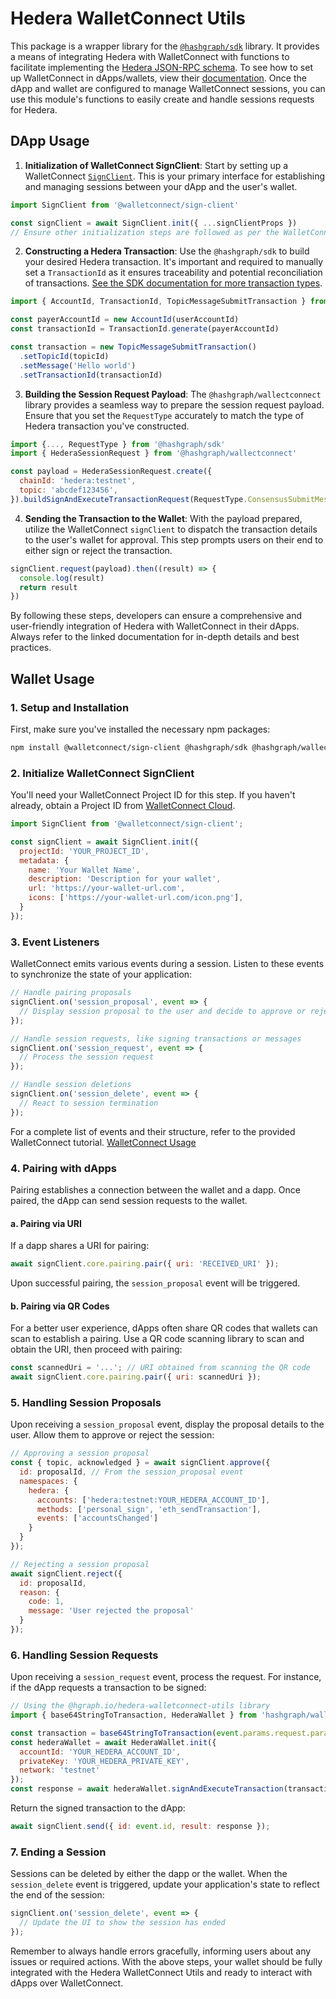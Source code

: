 # Hedera WalletConnect Utils

This package is a wrapper library for the [`@hashgraph/sdk`](https://www.npmjs.com/package/@hashgraph/sdk) library. It provides a means of integrating Hedera with WalletConnect with functions to facilitate implementing the [Hedera JSON-RPC schema](https://specs.walletconnect.com/2.0/blockchain-rpc/everscale-rpc). To see how to set up WalletConnect in dApps/wallets, view their [documentation](https://docs.walletconnect.com/2.0/). Once the dApp and wallet are configured to manage WalletConnect sessions, you can use this module's functions to easily create and handle sessions requests for Hedera.


## DApp Usage

1. **Initialization of WalletConnect SignClient**: Start by setting up a WalletConnect [`SignClient`](https://docs.walletconnect.com/2.0/api/sign/dapp-usage). This is your primary interface for establishing and managing sessions between your dApp and the user's wallet.

```js
import SignClient from '@walletconnect/sign-client'

const signClient = await SignClient.init({ ...signClientProps })
// Ensure other initialization steps are followed as per the WalletConnect documentation.
```

2. **Constructing a Hedera Transaction**: Use the `@hashgraph/sdk` to build your desired Hedera transaction. It's important and required to manually set a `TransactionId` as it ensures traceability and potential reconciliation of transactions. [See the SDK documentation for more transaction types](https://docs.hedera.com/hedera/sdks-and-apis/sdks/transactions).

```js
import { AccountId, TransactionId, TopicMessageSubmitTransaction } from '@hashgraph/sdk'

const payerAccountId = new AccountId(userAccountId)
const transactionId = TransactionId.generate(payerAccountId)

const transaction = new TopicMessageSubmitTransaction()
  .setTopicId(topicId)
  .setMessage('Hello world')
  .setTransactionId(transactionId)
```

3. **Building the Session Request Payload**: The `@hashgraph/wallectconnect` library provides a seamless way to prepare the session request payload. Ensure that you set the `RequestType` accurately to match the type of Hedera transaction you've constructed.

```js
import {..., RequestType } from '@hashgraph/sdk'
import { HederaSessionRequest } from '@hashgraph/wallectconnect'

const payload = HederaSessionRequest.create({
  chainId: 'hedera:testnet',
  topic: 'abcdef123456',
}).buildSignAndExecuteTransactionRequest(RequestType.ConsensusSubmitMessage, transaction)
```

4. **Sending the Transaction to the Wallet**: With the payload prepared, utilize the WalletConnect `signClient` to dispatch the transaction details to the user's wallet for approval. This step prompts users on their end to either sign or reject the transaction.

```js
signClient.request(payload).then((result) => {
  console.log(result)
  return result
})
```

By following these steps, developers can ensure a comprehensive and user-friendly integration of Hedera with WalletConnect in their dApps. Always refer to the linked documentation for in-depth details and best practices.

## Wallet Usage

### 1. Setup and Installation

First, make sure you've installed the necessary npm packages:

```bash
npm install @walletconnect/sign-client @hashgraph/sdk @hashgraph/wallectconnect
```


### 2. Initialize WalletConnect SignClient

You'll need your WalletConnect Project ID for this step. If you haven't already, obtain a Project ID from [WalletConnect Cloud](https://cloud.walletconnect.com/app).

```javascript
import SignClient from '@walletconnect/sign-client';

const signClient = await SignClient.init({
  projectId: 'YOUR_PROJECT_ID',
  metadata: {
    name: 'Your Wallet Name',
    description: 'Description for your wallet',
    url: 'https://your-wallet-url.com',
    icons: ['https://your-wallet-url.com/icon.png'],
  }
});
```

### 3. Event Listeners

WalletConnect emits various events during a session. Listen to these events to synchronize the state of your application:

```javascript
// Handle pairing proposals
signClient.on('session_proposal', event => {
  // Display session proposal to the user and decide to approve or reject
});

// Handle session requests, like signing transactions or messages
signClient.on('session_request', event => {
  // Process the session request
});

// Handle session deletions
signClient.on('session_delete', event => {
  // React to session termination
});
```

For a complete list of events and their structure, refer to the provided WalletConnect tutorial. [WalletConnect Usage](https://docs.walletconnect.com/2.0/api/auth/wallet-usage)

### 4. Pairing with dApps

Pairing establishes a connection between the wallet and a dapp. Once paired, the dApp can send session requests to the wallet.

#### a. Pairing via URI

If a dapp shares a URI for pairing:

```javascript
await signClient.core.pairing.pair({ uri: 'RECEIVED_URI' });
```

Upon successful pairing, the `session_proposal` event will be triggered.

#### b. Pairing via QR Codes

For a better user experience, dApps often share QR codes that wallets can scan to establish a pairing. Use a QR code scanning library to scan and obtain the URI, then proceed with pairing:

```javascript
const scannedUri = '...'; // URI obtained from scanning the QR code
await signClient.core.pairing.pair({ uri: scannedUri });
```

### 5. Handling Session Proposals

Upon receiving a `session_proposal` event, display the proposal details to the user. Allow them to approve or reject the session:

```javascript
// Approving a session proposal
const { topic, acknowledged } = await signClient.approve({
  id: proposalId, // From the session_proposal event
  namespaces: {
    hedera: {
      accounts: ['hedera:testnet:YOUR_HEDERA_ACCOUNT_ID'],
      methods: ['personal_sign', 'eth_sendTransaction'],
      events: ['accountsChanged']
    }
  }
});

// Rejecting a session proposal
await signClient.reject({
  id: proposalId,
  reason: {
    code: 1,
    message: 'User rejected the proposal'
  }
});
```

### 6. Handling Session Requests

Upon receiving a `session_request` event, process the request. For instance, if the dApp requests a transaction to be signed:

```javascript
// Using the @hgraph.io/hedera-walletconnect-utils library
import { base64StringToTransaction, HederaWallet } from 'hashgraph/walletconnect';

const transaction = base64StringToTransaction(event.params.request.params);
const hederaWallet = await HederaWallet.init({
  accountId: 'YOUR_HEDERA_ACCOUNT_ID',
  privateKey: 'YOUR_HEDERA_PRIVATE_KEY',
  network: 'testnet'
});
const response = await hederaWallet.signAndExecuteTransaction(transaction);
```

Return the signed transaction to the dApp:

```javascript
await signClient.send({ id: event.id, result: response });
```

### 7. Ending a Session

Sessions can be deleted by either the dapp or the wallet. When the `session_delete` event is triggered, update your application's state to reflect the end of the session:

```javascript
signClient.on('session_delete', event => {
  // Update the UI to show the session has ended
});
```

Remember to always handle errors gracefully, informing users about any issues or required actions. With the above steps, your wallet should be fully integrated with the Hedera WalletConnect Utils and ready to interact with dApps over WalletConnect.
